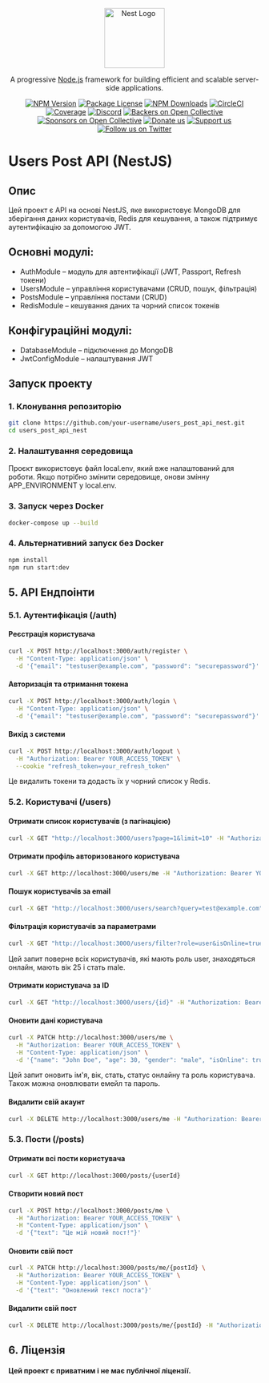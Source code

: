 <p align="center">
  <a href="http://nestjs.com/" target="blank"><img src="https://nestjs.com/img/logo-small.svg" width="120" alt="Nest Logo" /></a>
</p>

[circleci-image]: https://img.shields.io/circleci/build/github/nestjs/nest/master?token=abc123def456
[circleci-url]: https://circleci.com/gh/nestjs/nest

  <p align="center">A progressive <a href="http://nodejs.org" target="_blank">Node.js</a> framework for building efficient and scalable server-side applications.</p>
    <p align="center">
<a href="https://www.npmjs.com/~nestjscore" target="_blank"><img src="https://img.shields.io/npm/v/@nestjs/core.svg" alt="NPM Version" /></a>
<a href="https://www.npmjs.com/~nestjscore" target="_blank"><img src="https://img.shields.io/npm/l/@nestjs/core.svg" alt="Package License" /></a>
<a href="https://www.npmjs.com/~nestjscore" target="_blank"><img src="https://img.shields.io/npm/dm/@nestjs/common.svg" alt="NPM Downloads" /></a>
<a href="https://circleci.com/gh/nestjs/nest" target="_blank"><img src="https://img.shields.io/circleci/build/github/nestjs/nest/master" alt="CircleCI" /></a>
<a href="https://coveralls.io/github/nestjs/nest?branch=master" target="_blank"><img src="https://coveralls.io/repos/github/nestjs/nest/badge.svg?branch=master#9" alt="Coverage" /></a>
<a href="https://discord.gg/G7Qnnhy" target="_blank"><img src="https://img.shields.io/badge/discord-online-brightgreen.svg" alt="Discord"/></a>
<a href="https://opencollective.com/nest#backer" target="_blank"><img src="https://opencollective.com/nest/backers/badge.svg" alt="Backers on Open Collective" /></a>
<a href="https://opencollective.com/nest#sponsor" target="_blank"><img src="https://opencollective.com/nest/sponsors/badge.svg" alt="Sponsors on Open Collective" /></a>
  <a href="https://paypal.me/kamilmysliwiec" target="_blank"><img src="https://img.shields.io/badge/Donate-PayPal-ff3f59.svg" alt="Donate us"/></a>
    <a href="https://opencollective.com/nest#sponsor"  target="_blank"><img src="https://img.shields.io/badge/Support%20us-Open%20Collective-41B883.svg" alt="Support us"></a>
  <a href="https://twitter.com/nestframework" target="_blank"><img src="https://img.shields.io/twitter/follow/nestframework.svg?style=social&label=Follow" alt="Follow us on Twitter"></a>
</p>
  <!--[![Backers on Open Collective](https://opencollective.com/nest/backers/badge.svg)](https://opencollective.com/nest#backer)
  [![Sponsors on Open Collective](https://opencollective.com/nest/sponsors/badge.svg)](https://opencollective.com/nest#sponsor)-->

# Users Post API (NestJS)
## Опис
Цей проект є API на основі NestJS, яке використовує MongoDB для зберігання даних користувачів, Redis для кешування, а також підтримує аутентифікацію за допомогою JWT.
## Основні модулі:
* AuthModule – модуль для автентифікації (JWT, Passport, Refresh токени)
* UsersModule – управління користувачами (CRUD, пошук, фільтрація)
* PostsModule – управління постами (CRUD) 
* RedisModule – кешування даних та чорний список токенів
## Конфігураційні модулі:
* DatabaseModule – підключення до MongoDB
* JwtConfigModule – налаштування JWT
## Запуск проекту
### 1. Клонування репозиторію
```bash
git clone https://github.com/your-username/users_post_api_nest.git
cd users_post_api_nest
```
### 2. Налаштування середовища
Проєкт використовує файл local.env, який вже налаштований для роботи. Якщо потрібно змінити середовище, онови змінну APP_ENVIRONMENT у local.env.
### 3. Запуск через Docker
```bash
docker-compose up --build
```
### 4. Альтернативний запуск без Docker
```bash
npm install
npm run start:dev
```
## 5. API Ендпоінти
### 5.1. Аутентифікація (/auth)
#### Реєстрація користувача
```bash
curl -X POST http://localhost:3000/auth/register \
  -H "Content-Type: application/json" \
  -d '{"email": "testuser@example.com", "password": "securepassword"}'
```
#### Авторизація та отримання токена
```bash
curl -X POST http://localhost:3000/auth/login \
  -H "Content-Type: application/json" \
  -d '{"email": "testuser@example.com", "password": "securepassword"}'
```
#### Вихід з системи
```bash
curl -X POST http://localhost:3000/auth/logout \
  -H "Authorization: Bearer YOUR_ACCESS_TOKEN" \
  --cookie "refresh_token=your_refresh_token"
```
Це видалить токени та додасть їх у чорний список у Redis.
### 5.2. Користувачі (/users)
#### Отримати список користувачів (з пагінацією)
```bash
curl -X GET "http://localhost:3000/users?page=1&limit=10" -H "Authorization: Bearer YOUR_ACCESS_TOKEN"
```
#### Отримати профіль авторизованого користувача
```bash
curl -X GET http://localhost:3000/users/me -H "Authorization: Bearer YOUR_ACCESS_TOKEN"
```
#### Пошук користувачів за email
```bash
curl -X GET "http://localhost:3000/users/search?query=test@example.com" -H "Authorization: Bearer YOUR_ACCESS_TOKEN"
```
#### Фільтрація користувачів за параметрами
```bash
curl -X GET "http://localhost:3000/users/filter?role=user&isOnline=true&age=25&gender=male" -H "Authorization: Bearer YOUR_ACCESS_TOKEN"
```
Цей запит поверне всіх користувачів, які мають роль user, знаходяться онлайн, мають вік 25 і стать male.
#### Отримати користувача за ID
```bash
curl -X GET "http://localhost:3000/users/{id}" -H "Authorization: Bearer YOUR_ACCESS_TOKEN"
```
#### Оновити дані користувача
```bash
curl -X PATCH http://localhost:3000/users/me \
  -H "Authorization: Bearer YOUR_ACCESS_TOKEN" \
  -H "Content-Type: application/json" \
  -d '{"name": "John Doe", "age": 30, "gender": "male", "isOnline": true, "role": "admin"}'
```
Цей запит оновить ім'я, вік, стать, статус онлайну та роль користувача. Також можна  оновлювати емейл та  пароль.
#### Видалити свій акаунт 
```bash
curl -X DELETE http://localhost:3000/users/me -H "Authorization: Bearer YOUR_ACCESS_TOKEN"
```
### 5.3. Пости (/posts)
#### Отримати всі пости користувача 
```bash
curl -X GET http://localhost:3000/posts/{userId}
```
#### Створити новий пост 
```bash
curl -X POST http://localhost:3000/posts/me \
  -H "Authorization: Bearer YOUR_ACCESS_TOKEN" \
  -H "Content-Type: application/json" \
  -d '{"text": "Це мій новий пост!"}'
```
#### Оновити свій пост  
```bash
curl -X PATCH http://localhost:3000/posts/me/{postId} \
  -H "Authorization: Bearer YOUR_ACCESS_TOKEN" \
  -H "Content-Type: application/json" \
  -d '{"text": "Оновлений текст поста"}'
```
#### Видалити свій пост
```bash
curl -X DELETE http://localhost:3000/posts/me/{postId} -H "Authorization: Bearer YOUR_ACCESS_TOKEN"
```

## 6. Ліцензія

####  Цей проект є приватним і не має публічної ліцензії.
